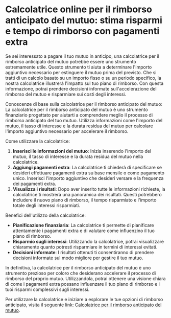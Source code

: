 Calcolatrice online per il rimborso anticipato del mutuo: stima risparmi e tempo di rimborso con pagamenti extra
================================================================================================================

Se sei interessato a pagare il tuo mutuo in anticipo, una calcolatrice per il rimborso anticipato del mutuo potrebbe essere uno strumento estremamente utile. Questo strumento ti aiuta a determinare l'importo aggiuntivo necessario per estinguere il mutuo prima del previsto. Che si tratti di un calcolo basato su un importo fisso o su un periodo specifico, la nostra calcolatrice illustrerà l'impatto sul tuo piano di rimborso. Con questa informazione, potrai prendere decisioni informate sull'accelerazione del rimborso del mutuo e risparmiare sui costi degli interessi.

Conoscenze di base sulla calcolatrice per il rimborso anticipato del mutuo: La calcolatrice per il rimborso anticipato del mutuo è uno strumento finanziario progettato per aiutarti a comprendere meglio il processo di rimborso anticipato del tuo mutuo. Utilizza informazioni come l'importo del mutuo, il tasso di interesse e la durata residua del mutuo per calcolare l'importo aggiuntivo necessario per accelerare il rimborso.

Come utilizzare la calcolatrice:

1. **Inserisci le informazioni del mutuo**: Inizia inserendo l'importo del mutuo, il tasso di interesse e la durata residua del mutuo nella calcolatrice.
2. **Aggiungi pagamenti extra**: La calcolatrice ti chiederà di specificare se desideri effettuare pagamenti extra su base mensile o come pagamento unico. Inserisci l'importo aggiuntivo che desideri versare e la frequenza dei pagamenti extra.
3. **Visualizza i risultati**: Dopo aver inserito tutte le informazioni richieste, la calcolatrice ti mostrerà una panoramica dei risultati. Questi potrebbero includere il nuovo piano di rimborso, il tempo risparmiato e l'importo totale degli interessi risparmiati.

Benefici dell'utilizzo della calcolatrice:

- **Pianificazione finanziaria**: La calcolatrice ti permette di pianificare attentamente i pagamenti extra e di valutare come influenzino il tuo piano di rimborso.
- **Risparmio sugli interessi**: Utilizzando la calcolatrice, potrai visualizzare chiaramente quanto potresti risparmiare in termini di interessi evitati.
- **Decisioni informate**: I risultati ottenuti ti consentiranno di prendere decisioni informate sul modo migliore per gestire il tuo mutuo.

In definitiva, la calcolatrice per il rimborso anticipato del mutuo è uno strumento prezioso per coloro che desiderano accelerare il processo di rimborso del proprio mutuo. Utilizzandola, potrai ottenere una visione chiara di come i pagamenti extra possano influenzare il tuo piano di rimborso e i tuoi risparmi complessivi sugli interessi.

Per utilizzare la calcolatrice e iniziare a esplorare le tue opzioni di rimborso anticipato, visita il seguente link: [Calcolatrice per il rimborso anticipato del mutuo](https://www.onlinecalculatorsfree.com/it/financial/mortgage-early-repayment-calculator.html).